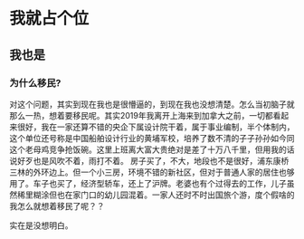 <h1>我就占个位</h1>
<h2>我也是</h2>

  
<h3>为什么移民?</h3>
<p>对这个问题，其实到现在我也是很懵逼的，到现在我也没想清楚。怎么当初脑子就那么一热，想着要移民呢。其实2019年我离开上海来到加拿大之前，一切都看起来很好，我在一家还算不错的央企下属设计院干着，属于事业编制，半个体制内，这个单位还号称是中国船舶设计行业的黄埔军校，培养了数不清的子子孙孙如今同这个老母鸡竞争抢饭碗。这里上班离大富大贵绝对是差了十万八千里，但用我的话说好歹也是风吹不着，雨打不着。
  房子买了，不大，地段也不是很好，浦东康桥三林的外环边上。但一个小三房，环境不错的新社区，但对于普通人家的居住也够用了。车子也买了，经济型轿车，还上了沪牌。老婆也有个过得去的工作，儿子虽然稀里糊涂但也在家门口的幼儿园混着。一家人还时不时出国旅个游，度个假啥的我怎么就想着移民了呢？？
</p>
<p>实在是没想明白。</p>
